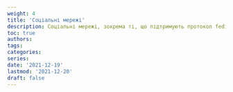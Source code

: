 ```yaml
---
weight: 4
title: 'Соціальні мережі'
description: Соціальні мережі, зокрема ті, що підтримують протокол fediverse
toc: true
authors:
tags:
categories:
series:
date: '2021-12-19'
lastmod: '2021-12-20'
draft: false
---
```

